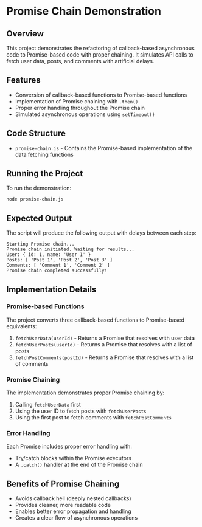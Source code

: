 # Promise Chain Demonstration

## Overview

This project demonstrates the refactoring of callback-based asynchronous code to Promise-based code with proper chaining. It simulates API calls to fetch user data, posts, and comments with artificial delays.

## Features

- Conversion of callback-based functions to Promise-based functions
- Implementation of Promise chaining with `.then()`
- Proper error handling throughout the Promise chain
- Simulated asynchronous operations using `setTimeout()`

## Code Structure

- `promise-chain.js` - Contains the Promise-based implementation of the data fetching functions

## Running the Project

To run the demonstration:

```bash
node promise-chain.js
```

## Expected Output

The script will produce the following output with delays between each step:

```
Starting Promise chain...
Promise chain initiated. Waiting for results...
User: { id: 1, name: 'User 1' }
Posts: [ 'Post 1', 'Post 2', 'Post 3' ]
Comments: [ 'Comment 1', 'Comment 2' ]
Promise chain completed successfully!
```

## Implementation Details

### Promise-based Functions

The project converts three callback-based functions to Promise-based equivalents:

1. `fetchUserData(userId)` - Returns a Promise that resolves with user data
2. `fetchUserPosts(userId)` - Returns a Promise that resolves with a list of posts
3. `fetchPostComments(postId)` - Returns a Promise that resolves with a list of comments

### Promise Chaining

The implementation demonstrates proper Promise chaining by:

1. Calling `fetchUserData` first
2. Using the user ID to fetch posts with `fetchUserPosts`
3. Using the first post to fetch comments with `fetchPostComments`

### Error Handling

Each Promise includes proper error handling with:

- Try/catch blocks within the Promise executors
- A `.catch()` handler at the end of the Promise chain

## Benefits of Promise Chaining

- Avoids callback hell (deeply nested callbacks)
- Provides cleaner, more readable code
- Enables better error propagation and handling
- Creates a clear flow of asynchronous operations
